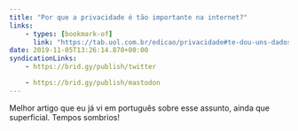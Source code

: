 ```yaml
---
title: "Por que a privacidade é tão importante na internet?"
links:
    - types: [bookmark-of]
      link: "https://tab.uol.com.br/edicao/privacidade#te-dou-uns-dados"
date: 2019-11-05T13:26:14.870+00:00
syndicationLinks:
    - https://brid.gy/publish/twitter

    - https://brid.gy/publish/mastodon
---
```


Melhor artigo que eu já vi em português sobre esse assunto, ainda que superficial. Tempos sombrios!
